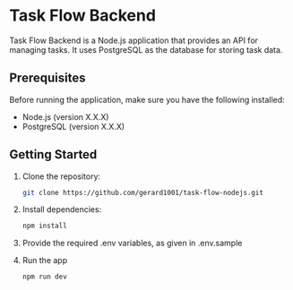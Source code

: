 # Task Flow Backend

Task Flow Backend is a Node.js application that provides an API for managing tasks. It uses PostgreSQL as the database for storing task data.

## Prerequisites

Before running the application, make sure you have the following installed:

- Node.js (version X.X.X)
- PostgreSQL (version X.X.X)

## Getting Started

1. Clone the repository:

   ```bash
   git clone https://github.com/gerard1001/task-flow-nodejs.git
   ```

2. Install dependencies:

   ```bash
   npm install
   ```

3. Provide the required .env variables, as given in .env.sample

4. Run the app
   ```bash
   npm run dev
   ```
